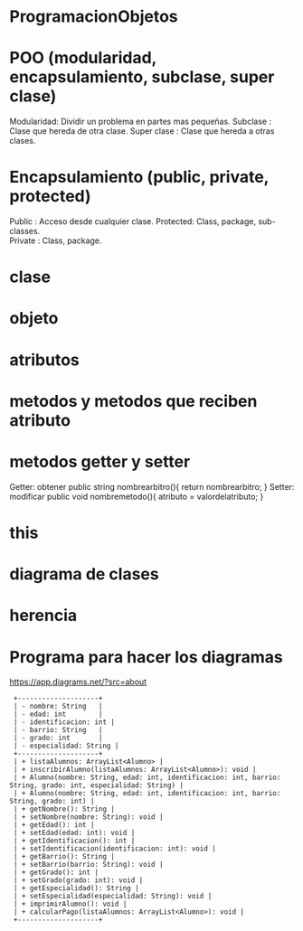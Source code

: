 # ProgramacionObjetos
# POO (modularidad, encapsulamiento, subclase, super clase)
Modularidad:  Dividir un problema en partes mas pequeñas.
Subclase : Clase que hereda de otra clase.
Super clase : Clase que hereda a otras clases.

# Encapsulamiento (public, private, protected)
Public  : Acceso desde cualquier clase.
Protected: Class, package, sub-classes.   
Private  : Class, package. 

# clase 
# objeto 
# atributos
# metodos y metodos que reciben atributo 
# metodos getter y setter 
Getter: obtener 
public string nombrearbitro(){
return nombrearbitro;
}
Setter: modificar
public void nombremetodo(){
    atributo = valordelatributo;
}

# this
# diagrama de clases 
# herencia








# Programa para hacer los diagramas  
https://app.diagrams.net/?src=about




     +--------------------+
     | - nombre: String   |
     | - edad: int        |
     | - identificacion: int |
     | - barrio: String   |
     | - grado: int       |
     | - especialidad: String |
     +--------------------+
     | + listaAlumnos: ArrayList<Alumno> |
     | + inscribirAlumno(listaAlumnos: ArrayList<Alumno>): void |
     | + Alumno(nombre: String, edad: int, identificacion: int, barrio: String, grado: int, especialidad: String) |
     | + Alumno(nombre: String, edad: int, identificacion: int, barrio: String, grado: int) |
     | + getNombre(): String |
     | + setNombre(nombre: String): void |
     | + getEdad(): int |
     | + setEdad(edad: int): void |
     | + getIdentificacion(): int |
     | + setIdentificacion(identificacion: int): void |
     | + getBarrio(): String |
     | + setBarrio(barrio: String): void |
     | + getGrado(): int |
     | + setGrado(grado: int): void |
     | + getEspecialidad(): String |
     | + setEspecialidad(especialidad: String): void |
     | + imprimirAlumno(): void |
     | + calcularPago(listaAlumnos: ArrayList<Alumno>): void |
     +--------------------+
